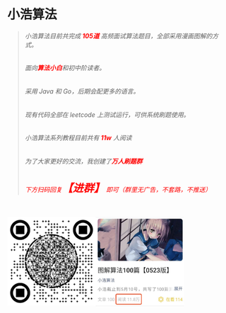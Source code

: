 # 小浩算法

> ###### 小浩算法目前共完成 <font color="red"><b>105道</b></font> 高频面试算法题目，全部采用漫画图解的方式。
>
> ###### 面向<font color="red"><b>算法小白</b></font>和初中阶读者。
>
> ###### 采用 Java 和 Go，后期会配更多的语言。
>
> ###### 现有代码全部在 leetcode 上测试运行，可供系统刷题使用。
>
> ###### 小浩算法系列教程目前共有 <font color="red"><b>11w</b></font> 人阅读
>
> ###### 为了大家更好的交流，我创建了<font color="red"><b>万人刷题群</b>
>
> ###### 下方扫码回复<font color="red" size="5"><b>【进群】</b></font> 即可（群里无广告，不套路，不推送）

<br/>

<div id="main" style="width:400px; height:600px;">
<div id="left" style="float:left ; width:50%; height:100%;">
<img src="source/avatar.jpeg" alt="PNG" style="zoom: 67%;" width=300/></div>
<div id="right" style="float:left ; width:50%; height:100%;">
<img src="source/img1.jpeg" alt="PNG" style="zoom: 67%;" width=300/> </div>
</div>




